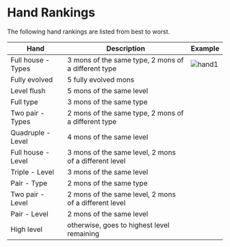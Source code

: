 Hand Rankings
===========

The following hand rankings are listed from best to worst.

| Hand		| Description	| Example	|
| ----  	| -----------	| -------	|
| Full house - Types | 3 mons of the same type, 2 mons of a different type | ![hand1](https://i.imgur.com/aSlkeWi.png)|
| Fully evolved	| 5 fully evolved mons	| 	|
| Level flush	| 5 mons of the same level 	| 	|
| Full type 	| 3 mons of the same type 	| 	|
| Two pair - Types 	| 2 mons of the same type, 2 mons of a different type 	| 	|
| Quadruple - Level 	| 	4 mons of the same level 	| 	|
| Full house - Level 	| 3 mons of the same level, 2 mons of a different level |	|
| Triple - Level 	| 3 mons of the same level 	| 	|
| Pair - Type 	| 2 mons of the same type 	| 	|
| Two pair - Level 	| 2 mons of the same level, 2 mons of a different level | 	|
| Pair - Level 	| 2 mons of the same level 	| 	|
| High level 	| otherwise, goes to highest level remaining 	| 	|